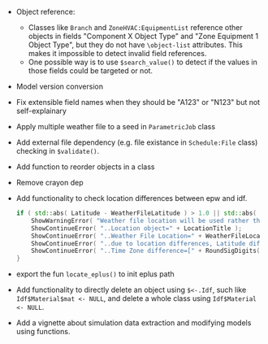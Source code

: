 * Object reference:
  - Classes like `Branch` and `ZoneHVAC:EquipmentList` reference other objects
    in fields "Component X Object Type" and "Zone Equipment 1 Object Type", but
    they do not have `\object-list` attributes. This makes it impossible to
    detect invalid field references.
  - One possible way is to use `$search_value()` to detect if the values in
    those fields could be targeted or not.

* Model version conversion

* Fix extensible field names when they should be "A123" or "N123" but not
  self-explainary

* Apply multiple weather file to a seed in `ParametricJob` class

* Add external file dependency (e.g. file existance in `Schedule:File` class)
  checking in `$validate()`.

* Add function to reorder objects in a class

* Remove crayon dep

* Add functionality to check location differences between epw and idf.
  ```cpp
  if ( std::abs( Latitude - WeatherFileLatitude ) > 1.0 || std::abs( Longitude - WeatherFileLongitude ) > 1.0 || std::abs( TimeZoneNumber - WeatherFileTimeZone ) > 0.0 || std::abs( Elevation - WeatherFileElevation ) / max( Elevation, 1.0 ) > 0.10 ) {
      ShowWarningError( "Weather file location will be used rather than entered (IDF) Location object." );
      ShowContinueError( "..Location object=" + LocationTitle );
      ShowContinueError( "..Weather File Location=" + WeatherFileLocationTitle );
      ShowContinueError( "..due to location differences, Latitude difference=[" + RoundSigDigits( std::abs( Latitude - WeatherFileLatitude ), 2 ) + "] degrees, Longitude difference=[" + RoundSigDigits( std::abs( Longitude - WeatherFileLongitude ), 2 ) + "] degrees." );
      ShowContinueError( "..Time Zone difference=[" + RoundSigDigits( std::abs( TimeZoneNumber - WeatherFileTimeZone ), 1 ) + "] hour(s), Elevation difference=[" + RoundSigDigits( std::abs( ( Elevation - WeatherFileElevation ) / max( Elevation, 1.0 ) ) * 100.0, 2 ) + "] percent, [" + RoundSigDigits( std::abs( Elevation - WeatherFileElevation ), 2 ) + "] meters." );
  }
  ```
* export the fun `locate_eplus()` to init eplus path

* Add functionality to directly delete an object using `$<-.Idf`, such like
  `Idf$Material$mat <- NULL`, and delete a whole class using `Idf$Material <-
  NULL`.

* Add a vignette about simulation data extraction and modifying models using
  functions.
